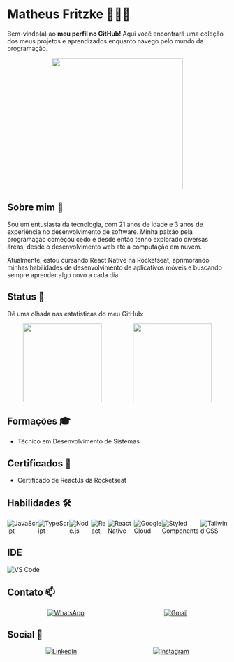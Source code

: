 # Matheus Fritzke 🧑🏼‍💻

Bem-vindo(a) ao **meu perfil no GitHub!** Aqui você encontrará uma coleção dos meus projetos e aprendizados enquanto navego pelo mundo da programação.

<div style="display: flex; justify-content: center; align-items: center;">
  <img src="https://user-images.githubusercontent.com/81328619/213875785-400ae517-156b-4aca-a787-bac75d84c393.gif" width="300px" height="300px" style="width: 300px; height: 300px;">
</div>


## Sobre mim 🌟

Sou um entusiasta da tecnologia, com 21 anos de idade e 3 anos de experiência no desenvolvimento de software. Minha paixão pela programação começou cedo e desde então tenho explorado diversas áreas, desde o desenvolvimento web até a computação em nuvem.

Atualmente, estou cursando React Native na Rocketseat, aprimorando minhas habilidades de desenvolvimento de aplicativos móveis e buscando sempre aprender algo novo a cada dia.

## Status 🎯

Dê uma olhada nas estatísticas do meu GitHub:

<div style="display: flex; justify-content: space-around; align-items: center;">
  <img height="180em" src="https://github-readme-stats.vercel.app/api?username=MatheusGFritzke&theme=dark&show_icons=true">
  <img height="180em" src="https://github-readme-stats.vercel.app/api/top-langs/?username=MatheusGFritzke&hide=html&layout=compact&theme=dark">
</div>

## Formações 🎓

- Técnico em Desenvolvimento de Sistemas

## Certificados 🏅

- Certificado de ReactJs da Rocketseat

## Habilidades 🛠️

<div style="display: flex; justify-content: space-around; align-items: center;">
  <img src="https://img.shields.io/badge/JavaScript-F7DF1E?style=for-the-badge&logo=javascript&logoColor=black" alt="JavaScript">
  <img src="https://img.shields.io/badge/TypeScript-007ACC?style=for-the-badge&logo=typescript&logoColor=white" alt="TypeScript">
  <img src="https://img.shields.io/badge/Node.js-43853D?style=for-the-badge&logo=node.js&logoColor=white" alt="Node.js">
  <img src="https://img.shields.io/badge/React-20232A?style=for-the-badge&logo=react&logoColor=61DAFB" alt="React">
  <img src="https://img.shields.io/badge/React_Native-20232A?style=for-the-badge&logo=react&logoColor=61DAFB" alt="React Native">
  <img src="https://img.shields.io/badge/Google_Cloud-4285F4?style=for-the-badge&logo=google-cloud&logoColor=white" alt="Google Cloud">
  <img src="https://img.shields.io/badge/styled--components-DB7093?style=for-the-badge&logo=styled-components&logoColor=white" alt="Styled Components">
  <img src="https://img.shields.io/badge/Tailwind_CSS-38B2AC?style=for-the-badge&logo=tailwind-css&logoColor=white" alt="Tailwind CSS">
</div>

## IDE

![VS Code](https://img.shields.io/badge/-Visual%20Studio%20Code-333333?style=flat&logo=visual-studio-code&logoColor=007ACC)

## Contato 📫

<div style="display: flex; justify-content: space-around; align-items: center;">
  <a href="https://wa.me/5547988396690"><img src="https://img.shields.io/badge/WhatsApp-25D366?style=for-the-badge&logo=whatsapp&logoColor=white" alt="WhatsApp"></a>
  <a href="mailto:matheusfritzkepaypal@gmail.com"><img src="https://img.shields.io/badge/Gmail-D14836?style=for-the-badge&logo=gmail&logoColor=white" alt="Gmail"></a>
</div>

## Social 🔗

<div style="display: flex; justify-content: space-around; align-items: center;">
  <a href="https://www.linkedin.com/in/matheus-giovanni-fritzke-2575b6196/"><img src="https://img.shields.io/badge/LinkedIn-0077B5?style=for-the-badge&logo=linkedin&logoColor=white" alt="LinkedIn"></a>
  <a href="https://www.instagram.com/_fritzke/"><img src="https://img.shields.io/badge/Instagram-E4405F?style=for-the-badge&logo=instagram&logoColor=white" alt="Instagram"></a>
</div>
